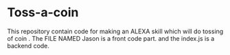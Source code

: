 # Toss-a-coin
This repository  contain code for making an ALEXA skill which will do tossing of coin .
The FILE NAMED Jason is a front code part. and the index.js is a backend code.
